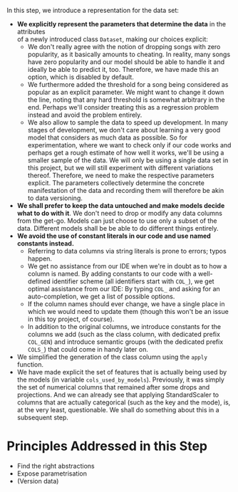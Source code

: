 In this step, we introduce a representation for the data set:
 * **We explicitly represent the parameters that determine the data** in the attributes  
   of a newly introduced class `Dataset`, making
   our choices explicit: 
   * We don't really agree with the notion of dropping songs with zero popularity,
     as it basically amounts to cheating. In reality, many songs have zero popularity
     and our model should be able to handle it and ideally be able to predict it, too.
     Therefore, we have made this an option, which is disabled by default.
   * We furthermore added the threshold for a song being considered as popular
     as an explicit parameter. We might want to change it down the line, noting 
     that any hard threshold is somewhat arbitrary in the end. Perhaps we'll consider treating
     this as a regression problem instead and avoid the problem entirely.
   * We also allow to sample the data to speed up development. In many stages
     of development, we don't care about learning a very good model that considers
     as much data as possible. So for experimentation, where we want to check
     only if our code works and perhaps get a rough estimate of how well it works,
     we'll be using a smaller sample of the data.
   We will only be using a single data set in this project, but we will still experiment with 
   different variations thereof. Therefore, we need to make the respective parameters 
   explicit. The parameters collectively determine the concrete manifestation of the data
   and recording them will therefore be akin to data versioning.
 * **We shall prefer to keep the data
   untouched and make models decide what to do with it**. 
   We don't need to drop or modify any data columns from the get-go. Models can just 
   choose to use only a subset of the data. Different models shall be
   be able to do different things entirely.
 * **We avoid the use of constant literals in our code and use named constants instead.**
     * Referring to data columns via string literals is prone to errors; typos happen.
     * We get no assistance from our IDE when we're in doubt as to how a column is named. 
       By adding constants to our code with a well-defined identifier scheme (all identifiers start with `COL_`), we
       get optimal assistance from our IDE: By typing `COL_` and asking for an auto-completion,
       we get a list of possible options. 
     * If the column names should ever change, we have a single place in which we would need to 
       update them (though this won't be an issue in this toy project, of course).
     * In addition to the original columns, we introduce constants for the columns we add (such as 
       the class column, with dedicated prefix `COL_GEN`) and introduce semantic groups (with the dedicated prefix `COLS_`) that could
       come in handy later on. 
 * We simplified the generation of the class column using the `apply` function.
 * We have made explicit the set of features that is actually being used by the models (in variable `cols_used_by_models`).
   Previously, it was simply the set of numerical columns that remained after some drops and projections.
   And we can already see that applying StandardScaler to columns that are actually categorical (such as the key and the mode),
   is, at the very least, questionable. We shall do something about this in a subsequent step.

# Principles Addressed in this Step

* Find the right abstractions
* Expose parametrisation
* (Version data)